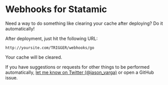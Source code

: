 # Webhooks for Statamic

Need a way to do something like clearing your cache after deploying? Do it automatically!

After deployment, just hit the following URL:

    http://yoursite.com/TRIGGER/webhooks/go

Your cache will be cleared.

If you have suggestions or requests for other things to be performed automatically, [let me know on Twitter (@jason_varga)](https://twitter.com/jason_varga) or open a GitHub issue.